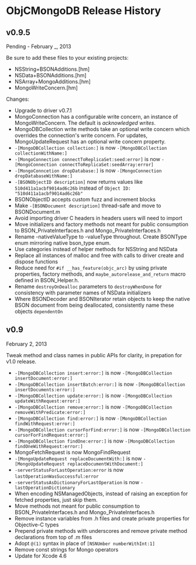 # ObjCMongoDB Release History

## v0.9.5
Pending - February _, 2013

Be sure to add these files to your existing projects:

 -  NSString+BSONAdditions.[hm]
 -  NSData+BSONAdditions.[hm]
 -  NSArray+MongoAdditions.[hm]
 -  MongoWriteConcern.[hm]

Changes:

 -  Upgrade to driver v0.7.1
 -  MongoConnection has a configurable write concern, an instance of
    MongoWriteConcern. The default is _acknowledged writes_.
 -  MongoDBCollection write methods take an optional write concern which
    overrides the connection's write concern. For updates, MongoUpdateRequest
    has an optional write concern property.
 -  `-[MongoDBCollection collection:]` is now
    `-[MongoDBCollection collectionWithName:]`
 -  `-[MongoConnection connectToReplicaSet:seed:error]` is now
    `-[MongoConnection connectToReplicaSet:seedArray:error]`
 -  `-[MongoConncetion dropDatabase:]` is now
    `-[MongoConnection dropDatabaseWithName:]`
 -  `-[BSONObjectID description]` now returns values like
    `510d411a1acbf9014ad6c26b` instead of
    `Object ID: "510d411a1acbf9014ad6c26b"`
 -  BSONObjectID accepts custom fuzz and increment blocks
 -  Make `-[BSONDocument description]` thread-safe and move to BSONDocument.m
 -  Avoid importing driver C headers in headers users will need to import
 -  Move initializers and factory methods not meant for public consumption
    to BSON_PrivateInterfaces.h and Mongo_PrivateInterfaces.h
 -  Rename -nativeValueType to -valueType throughout. Create BSONType enum
    mirroring native bson_type enum.
 -  Use categories instead of helper methods for NSString and NSData
 -  Replace all instances of malloc and free with calls to driver create and
    dispose functions
 -  Reduce need for `#if __has_feature(objc_arc)` by using private properties,
    factory methods, and `maybe_autorelease_and_return` macro defined in
    BSON_Helper.h.
 -  Rename `destroyOnDealloc` parameters to `destroyWhenDone` for consistency
    with parameter names of NSData initializers
 -  Where BSONDecoder and BSONIterator retain objects to keep the native
    BSON document from being deallocated, consistently name these objects
    `dependentOn`
 
## v0.9
February 2, 2013

Tweak method and class names in public APIs for clarity, in prepation for
v1.0 release.

-  `-[MongoDBCollection insert:error:]` is now
   `-[MongoDBCollection insertDocument:error:]`   
-  `-[MongoDBCollection insertBatch:error:]` is now
   `-[MongoDBCollection insertDocuments:error:]`
-  `-[MongoDBCollection update:error:]` is now
   `-[MongoDBCollection updateWithRequest:error:]`
-  `-[MongoDBCollection remove:error:]` is now
   `-[MongoDBCollection removeWithPredicate:error:]`
-  `-[MongoDBCollection find:error:]` is now
   `-[MongoDBCollection findWithRequest:error:]`
-  `-[MongoDBCollection cursorForFind:error:]` is now
   `-[MongoDBCollection cursorForFindRequest:error:]`
-  `-[MongoDBCollection findOne:error:]` is now
   `-[MongoDBCollection findOneWithRequest:error:]`
-  MongoFetchRequest is now MongoFindRequest
-  `-[MongoUpdateRequest replaceDocumentWith:]` is now
   `-[MongoUpdateRequest replaceDocumentWithDocument:]`
-  `-serverStatusForLastOperation:error` is now
   `lastOperationWasSuccessful:error`
-  `-serverStatusAsDictionaryForLastOperation` is now
   `-lastOperationDictionary`
-  When encoding NSManagedObjects, instead of raising an exception for fetched
   properties, just skip them.
-  Move methods not meant for public consumption to BSON_PrivateInterfaces.h
   and Mongo_PrivateInterfaces.h
-  Remove instance variables from .h files and create private properties
   for Objective-C types
-  Prepend private methods with underscores and remove private method
   declarations from top of .m files
-  Adopt `@(1)` syntax in place of `[NSNUmber numberWithInt:1]`
-  Remove const strings for Mongo operators
-  Update for Xcode 4.6
